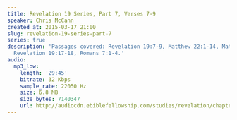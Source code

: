 ```yaml
---
title: Revelation 19 Series, Part 7, Verses 7-9
speaker: Chris McCann
created_at: 2015-03-17 21:00
slug: revelation-19-series-part-7
series: true
description: 'Passages covered: Revelation 19:7-9, Matthew 22:1-14, Matthew 25:5-13,
  Revelation 19:17-18, Romans 7:1-4.'
audio:
  mp3_low:
    length: '29:45'
    bitrate: 32 Kbps
    sample_rate: 22050 Hz
    size: 6.8 MB
    size_bytes: 7140347
    url: http://audiocdn.ebiblefellowship.com/studies/revelation/chapter-19/2015.03.17_McCann_-_Revelation_19_Series_Part_7.mp3
---
```

